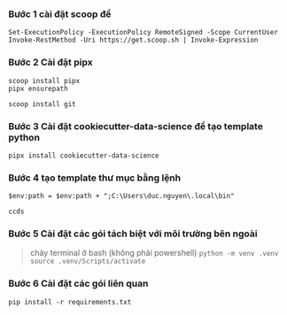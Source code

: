 ### Bước 1 cài đặt scoop để

```
Set-ExecutionPolicy -ExecutionPolicy RemoteSigned -Scope CurrentUser
Invoke-RestMethod -Uri https://get.scoop.sh | Invoke-Expression
```
### Bước 2 Cài đặt pipx

```
scoop install pipx
pipx ensurepath

scoop install git 
```

### Bước 3 Cài đặt cookiecutter-data-science để tạo template  python

```
pipx install cookiecutter-data-science
```

### Bước 4 tạo template thư mục bằng lệnh

```
$env:path = $env:path + ";C:\Users\duc.nguyen\.local\bin"

ccds
```

### Bước 5 Cài đặt các gói tách biệt với môi trường bên ngoài
> chảy terminal ở bash (không phải powershell)
`python -m venv .venv`
`source .venv/Scripts/activate`
### Bước 6 Cài đặt các gói liên quan
`pip install -r requirements.txt`